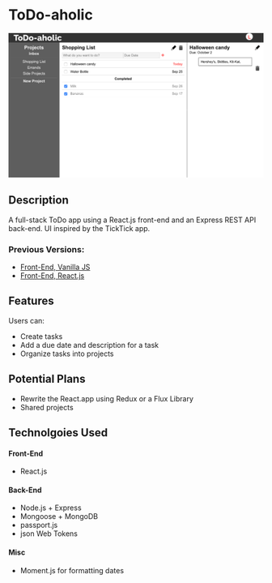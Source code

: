 # ToDo-aholic
![Screenshot of UI](misc/screenshot-3.png)
## Description ##
A full-stack ToDo app using a React.js front-end and an Express REST API back-end. UI inspired by the TickTick app.
### Previous Versions:
* [Front-End, Vanilla JS](https://github.com/mattinfern0/Todo-List-Front-End)
* [Front-End, React.js](https://github.com/mattinfern0/Todo-List-React)

## Features ##
Users can:
* Create tasks
* Add a due date and description for a task
* Organize tasks into projects

## Potential Plans ##
* Rewrite the React.app using Redux or a Flux Library
* Shared projects

## Technolgoies Used ##
#### Front-End ####
* React.js

#### Back-End ####
* Node.js + Express
* Mongoose + MongoDB
* passport.js
* json Web Tokens

#### Misc ####
* Moment.js for formatting dates
